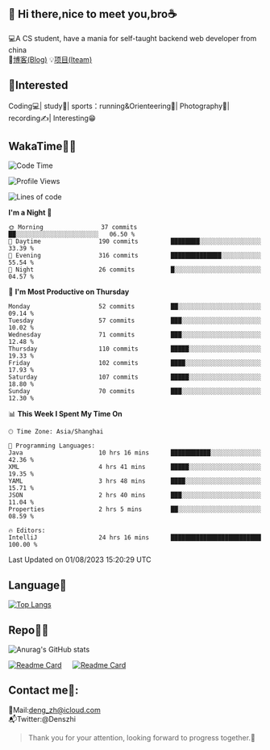 👋 Hi there,nice to meet you,bro☕
---
💻A CS student, have a mania for self-taught backend web developer from china   
📌[博客(Blog)](https://github.com/HealUP/MyBlog)
💡[项目(Iteam)](https://healup.github.io/)

 <!-- waka-box start -->
 <!-- waka-box end -->
 
🧲**Interested**
--
Coding💻| study📖| sports：running&Orienteering🏃‍| Photography📸| recording✍️| Interesting😁

WakaTime👨‍💻
---
<!--START_SECTION:waka-->
![Code Time](http://img.shields.io/badge/Code%20Time-315%20hrs%2039%20mins-blue)

![Profile Views](http://img.shields.io/badge/Profile%20Views-10-blue)

![Lines of code](https://img.shields.io/badge/From%20Hello%20World%20I%27ve%20Written-168.5%20thousand%20lines%20of%20code-blue)

**I'm a Night 🦉** 

```text
🌞 Morning                37 commits          ██░░░░░░░░░░░░░░░░░░░░░░░   06.50 % 
🌆 Daytime                190 commits         ████████░░░░░░░░░░░░░░░░░   33.39 % 
🌃 Evening                316 commits         ██████████████░░░░░░░░░░░   55.54 % 
🌙 Night                  26 commits          █░░░░░░░░░░░░░░░░░░░░░░░░   04.57 % 
```
📅 **I'm Most Productive on Thursday** 

```text
Monday                   52 commits          ██░░░░░░░░░░░░░░░░░░░░░░░   09.14 % 
Tuesday                  57 commits          ███░░░░░░░░░░░░░░░░░░░░░░   10.02 % 
Wednesday                71 commits          ███░░░░░░░░░░░░░░░░░░░░░░   12.48 % 
Thursday                 110 commits         █████░░░░░░░░░░░░░░░░░░░░   19.33 % 
Friday                   102 commits         ████░░░░░░░░░░░░░░░░░░░░░   17.93 % 
Saturday                 107 commits         █████░░░░░░░░░░░░░░░░░░░░   18.80 % 
Sunday                   70 commits          ███░░░░░░░░░░░░░░░░░░░░░░   12.30 % 
```


📊 **This Week I Spent My Time On** 

```text
🕑︎ Time Zone: Asia/Shanghai

💬 Programming Languages: 
Java                     10 hrs 16 mins      ███████████░░░░░░░░░░░░░░   42.36 % 
XML                      4 hrs 41 mins       █████░░░░░░░░░░░░░░░░░░░░   19.35 % 
YAML                     3 hrs 48 mins       ████░░░░░░░░░░░░░░░░░░░░░   15.71 % 
JSON                     2 hrs 40 mins       ███░░░░░░░░░░░░░░░░░░░░░░   11.04 % 
Properties               2 hrs 5 mins        ██░░░░░░░░░░░░░░░░░░░░░░░   08.59 % 

🔥 Editors: 
IntelliJ                 24 hrs 16 mins      █████████████████████████   100.00 % 
```


 Last Updated on 01/08/2023 15:20:29 UTC
<!--END_SECTION:waka-->

Language🚀
---
[![Top Langs](https://github-readme-stats.vercel.app/api/top-langs/?username=HealUP&layout=compact&hide_border=true)](https://github.com/HealUP)

Repo🧑‍💻
---
![Anurag's GitHub stats](https://github-readme-stats.vercel.app/api?username=HealUP&count_private=true&show_icons=true&theme=gruvbox&hide_border=true) 

[![Readme Card](https://github-readme-stats.vercel.app/api/pin/?username=HealUP&repo=InternetEy&theme=transparent)](https://github.com/HealUP/InternetEy) &emsp;
[![Readme Card](https://github-readme-stats.vercel.app/api/pin/?username=HealUP&repo=CampusExperience&theme=transparent)](https://github.com/HealUP/CampusExperience)


Contact me📱:
---
📮Mail:deng_zh@icloud.com  
📬Twitter:@Denszhi  

> Thank you for your attention, looking forward to progress together.🎉
